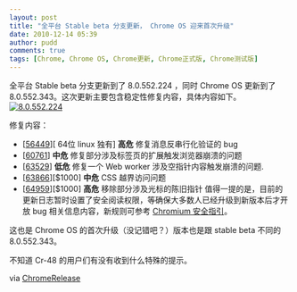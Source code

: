 ```yaml
---
layout: post
title: "全平台 Stable beta 分支更新， Chrome OS 迎来首次升级"
date: 2010-12-14 05:39
author: pudd
comments: true
tags: [Chrome, Chrome OS, Chrome更新, Chrome正式版, Chrome测试版]
---
```

全平台 Stable beta 分支更新到了 8.0.552.224 ，同时 Chrome OS 更新到了 8.0.552.343。这次更新主要包含稳定性修复内容，具体内容如下。
<a href="http://img.chromi.org/2010/12/8.0.552.224.png">![](http://img.chromi.org/2010/12/8.0.552.224.png "8.0.552.224")</a>

修复内容：


*   [[56449](http://code.google.com/p/chromium/issues/detail?id=56449)][ 64位 linux 独有] **高危** 修复消息反串行化验证的 bug
*   [[60761](http://code.google.com/p/chromium/issues/detail?id=60761)] **中危** 修复部分涉及标签页的扩展触发浏览器崩溃的问题
*   [[63529](http://code.google.com/p/chromium/issues/detail?id=63529)] **低危** 修复一个 Web worker 涉及空指针内容触发崩溃的问题.
*   [[63866](http://code.google.com/p/chromium/issues/detail?id=63866)][$1000] **中危** CSS 越界访问问题
*   [[64959](http://code.google.com/p/chromium/issues/detail?id=64959)][$1000] **高危** 移除部分涉及光标的陈旧指针
值得一提的是，目前的更新日志暂时设置了安全阅读权限，等确保大多数人已经升级到新版本后才开放 bug 相关信息内容，新规则可参考 [Chromium 安全指引](https://sites.google.com/a/chromium.org/dev/Home/chromium-security)。

这也是 Chrome OS 的首次升级（没记错吧？）版本也是跟 stable beta 不同的 8.0.552.343。

不知道 Cr-48 的用户们有没有收到什么特殊的提示。

via [ChromeRelease](http://googlechromereleases.blogspot.com/2010/12/stable-beta-channel-updates_13.html)
